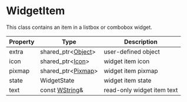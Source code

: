 # WidgetItem

This class contains an item in a listbox or combobox widget.

| Property | Type | Description |
| --- | --- | --- |
| extra | shared_ptr<[Object](Object.md)> | user-defined object |
| icon | shared_ptr<[Icon](Icon.md)> | widget item icon |
| pixmap | shared_ptr<[Pixmap](Pixmap.md)> | widget item pixmap |
| state | WidgetState | widget item state |
| text | const [WString](WString.md)& | read-only widget item text |

